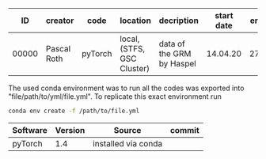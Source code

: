 | ID    | creator     | code    | location                   | decription                                          | start date | end date |
|-------|-------------|---------|----------------------------|-----------------------------------------------------|------------|----------|
| 00000 | Pascal Roth | pyTorch | local, (STFS, GSC Cluster) | data of the GRM by Haspel            | 14.04.20   | 27.08.20 |

The used conda environment was to run all the codes was exported into "file/path/to/yml/file.yml".
To replicate this exact environment run 
```bash
conda env create -f /path/to/file.yml
```

| Software | Version | Source              | commit |
|----------|---------|---------------------|--------|
| pyTorch  | 1.4     | installed via conda |        |
